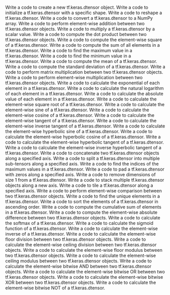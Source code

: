 Write a code to create a new tf.keras.dtensor object.
Write a code to initialize a tf.keras.dtensor with a specific shape.
Write a code to reshape a tf.keras.dtensor.
Write a code to convert a tf.keras.dtensor to a NumPy array.
Write a code to perform element-wise addition between two tf.keras.dtensor objects.
Write a code to multiply a tf.keras.dtensor by a scalar value.
Write a code to compute the dot product between two tf.keras.dtensor objects.
Write a code to compute the element-wise square of a tf.keras.dtensor.
Write a code to compute the sum of all elements in a tf.keras.dtensor.
Write a code to find the maximum value in a tf.keras.dtensor.
Write a code to find the minimum value in a tf.keras.dtensor.
Write a code to compute the mean of a tf.keras.dtensor.
Write a code to compute the standard deviation of a tf.keras.dtensor.
Write a code to perform matrix multiplication between two tf.keras.dtensor objects.
Write a code to perform element-wise multiplication between two tf.keras.dtensor objects.
Write a code to calculate the exponential of each element in a tf.keras.dtensor.
Write a code to calculate the natural logarithm of each element in a tf.keras.dtensor.
Write a code to calculate the absolute value of each element in a tf.keras.dtensor.
Write a code to calculate the element-wise square root of a tf.keras.dtensor.
Write a code to calculate the element-wise sine of a tf.keras.dtensor.
Write a code to calculate the element-wise cosine of a tf.keras.dtensor.
Write a code to calculate the element-wise tangent of a tf.keras.dtensor.
Write a code to calculate the element-wise inverse tangent of a tf.keras.dtensor.
Write a code to calculate the element-wise hyperbolic sine of a tf.keras.dtensor.
Write a code to calculate the element-wise hyperbolic cosine of a tf.keras.dtensor.
Write a code to calculate the element-wise hyperbolic tangent of a tf.keras.dtensor.
Write a code to calculate the element-wise inverse hyperbolic tangent of a tf.keras.dtensor.
Write a code to concatenate two tf.keras.dtensor objects along a specified axis.
Write a code to split a tf.keras.dtensor into multiple sub-tensors along a specified axis.
Write a code to find the indices of the maximum values in a tf.keras.dtensor.
Write a code to pad a tf.keras.dtensor with zeros along a specified axis.
Write a code to remove dimensions of size 1 from a tf.keras.dtensor.
Write a code to stack multiple tf.keras.dtensor objects along a new axis.
Write a code to tile a tf.keras.dtensor along a specified axis.
Write a code to perform element-wise comparison between two tf.keras.dtensor objects.
Write a code to find the unique elements in a tf.keras.dtensor.
Write a code to sort the elements of a tf.keras.dtensor in ascending order.
Write a code to compute the cumulative sum of elements in a tf.keras.dtensor.
Write a code to compute the element-wise absolute difference between two tf.keras.dtensor objects.
Write a code to calculate the softmax of a tf.keras.dtensor.
Write a code to calculate the sigmoid function of a tf.keras.dtensor.
Write a code to calculate the element-wise inverse of a tf.keras.dtensor.
Write a code to calculate the element-wise floor division between two tf.keras.dtensor objects.
Write a code to calculate the element-wise ceiling division between two tf.keras.dtensor objects.
Write a code to calculate the element-wise floor modulus between two tf.keras.dtensor objects.
Write a code to calculate the element-wise ceiling modulus between two tf.keras.dtensor objects.
Write a code to calculate the element-wise bitwise AND between two tf.keras.dtensor objects.
Write a code to calculate the element-wise bitwise OR between two tf.keras.dtensor objects.
Write a code to calculate the element-wise bitwise XOR between two tf.keras.dtensor objects.
Write a code to calculate the element-wise bitwise NOT of a tf.keras.dtensor.